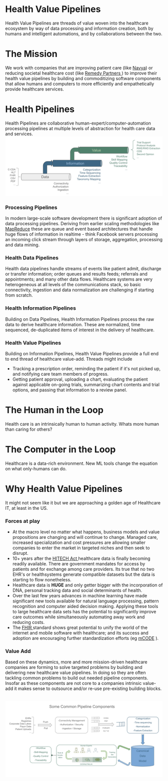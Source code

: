 # Health Value Pipelines
Health Value Pipelines are threads of value woven into the healthcare ecosystem by way of data processing and information creation, both by humans and intelligent automations, and by collaborations between the two.

# The Mission
We work with companies that are improving patient care (like [Navya](https://navya.care/)) or reducing societal healthcare cost (like [Remedy Partners ](https://www.remedypartners.com/)) to improve their health value pipelines by building and commoditizing software components that allow humans and computers to more efficiently and empathetically provide healthcare services.

# Health Pipelines
Health Pipelines are collaborative human-expert/computer-automation processing pipelines at multiple levels of abstraction for health care data and services.
<br/>
<img src="/HealthPipelines-picture.jpeg" style="border:none;">
### Processing Pipelines
In modern large-scale software development there is significant adoption of data processing pipelines. Deriving from earlier scaling methodologies like [MapReduce](https://en.wikipedia.org/wiki/MapReduce) these are queue and event based architectures that handle huge flows of information in realtime - think Facebook servers processing an incoming click stream through layers of storage, aggregation, processing and data mining.

### Health Data Pipelines
Health data pipelines handle streams of events like patient admit, discharge or transfer information; order queues and results feeds; referrals and appointments; and many other data flows. Healthcare systems are very heterogeneous at all levels of the communications stack, so basic connectivity, ingestion and data normalization are challenging if starting from scratch.

### Health Information Pipelines
Building on Data Pipelines, Health Information Pipelines process the raw data to derive healthcare information. These are normalized, time sequenced, de-duplicated items of interest in the delivery of healthcare.

### Health Value Pipelines
Building on Information Pipelines, Health Value Pipelines provide a full end to end thread of healthcare value-add. Threads might include
- Tracking a prescription order, reminding the patient if it's not picked up, and notifying care team members of progress.
- Getting patient approval, uploading a chart, evaluating the patient against applicable on-going trials, summarizing chart contents and trial options, and passing that information to a review panel.

# The Human in the Loop
Health care is an intrinsically human to human activity. Whats more human than caring for others?

# The Computer in the Loop
Healthcare is a data-rich environment. New ML tools change the equation on what only-humans can do.

# Why Health Value Pipelines
It might not seem like it but we are approaching a golden age of Healthcare IT, at least in the US.

### Forces at play
- At the macro level no matter what happens, business models and value propositions are changing and will continue to change. Managed care, increased specialization and cost pressures are allowing smaller companies to enter the market in targeted niches and then seek to disrupt.
- 10+ years after the [HITECH Act ](https://www.hipaajournal.com/what-is-the-hitech-act/) healthcare data is finally becoming readily available. There are government mandates for access by patients and for exchange among care providers. Its true that no two EHR's or healthsystems generate compatible datasets but the data is starting to flow nonetheless. 
- Healthcare data is **HUGE** and only getter bigger with the incorporation of DNA, personal tracking data and social determinants of health.
- Over the last few years advances in machine learning have made significant new tools available for natural language processing, pattern recognition and computer aided decision making. Applying these tools to large healthcare data sets has the potential to significantly improve care outcomes while simultaneously automating away work and reducing costs.
- The [FHIR ](https://healthitanalytics.com/news/4-basics-to-know-about-the-role-of-fhir-in-interoperability) standard shows great potential to unify the world of the internet and mobile software with healthcare; and its success and adoption are encouraging further standardization efforts (eg [mCODE](https://mcodeinitiative.org/) ).

### Value Add
Based on these dynamics, more and more mission-driven healthcare companies are forming to solve targeted problems by building and delivering new healthcare value pipelines. In doing so they are often tackling common problems to build out needed pipeline components. Insofar as these components are not core to a companies intrinsic value-add it makes sense to outsource and/or re-use pre-existing building blocks.

<br/>
<img src="/HealthPipeline-components.jpeg" style="border:none;">
